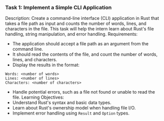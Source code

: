 ### Task 1: Implement a Simple CLI Application
Description: Create a command-line interface (CLI) application in Rust that takes a file path
as input and counts the number of words, lines, and characters in the file. This task will help
the intern learn about Rust's file handling, string manipulation, and error handling.
Requirements:
- The application should accept a file path as an argument from the command line.
- It should read the contents of the file, and count the number of words, lines, and
characters.
- Display the results in the format:
```
Words: <number of words>
Lines: <number of lines>
Characters: <number of characters>
```
- Handle potential errors, such as a file not found or unable to read the file.
Learning Objectives:
- Understand Rust's syntax and basic data types.
- Learn about Rust's ownership model when handling file I/O.
- Implement error handling using `Result` and `Option` types.